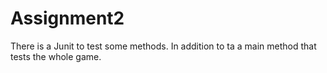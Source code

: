 # Assignment2

There is a Junit to test some methods.
In addition to ta a main method that tests the whole game.
